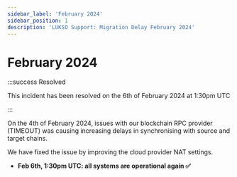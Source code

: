 ```yaml
---
sidebar_label: 'February 2024'
sidebar_position: 1
description: 'LUKSO Support: Migration Delay February 2024'
---
```


# February 2024

:::success Resolved

This incident has been resolved on the 6th of February 2024 at 1:30pm UTC

:::

On the 4th of February 2024, issues with our blockchain RPC provider (TIMEOUT) was causing increasing delays in synchronising with source and target chains.

We have fixed the issue by improving the cloud provider NAT settings.

- **Feb 6th, 1:30pm UTC: all systems are operational again ✅**

